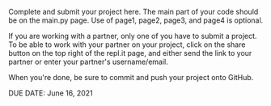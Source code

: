 Complete and submit your project here. The main part of your code should be on the main.py page. Use of page1, page2, page3, and page4 is optional.

If you are working with a partner, only one of you have to submit a project. To be able to work with your partner on your project, click on the share button on the top right of the repl.it page, and either send the link to your partner or enter your partner's username/email.

When you're done, be sure to commit and push your project onto GitHub.

DUE DATE: June 16, 2021 